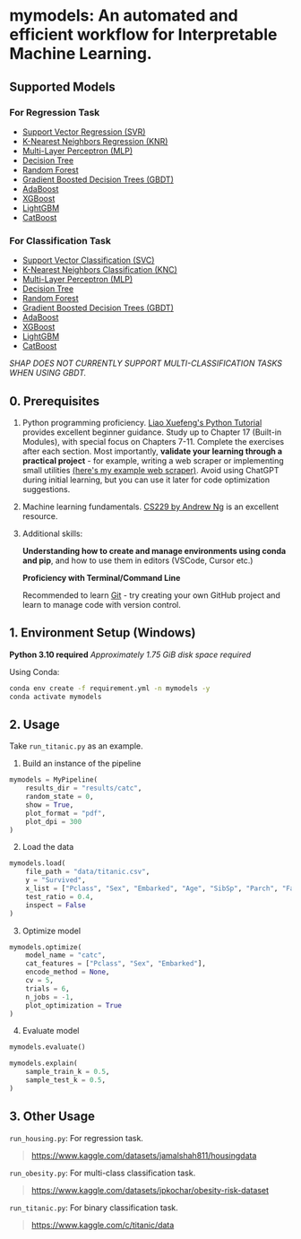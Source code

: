# mymodels: An automated and efficient workflow for Interpretable Machine Learning.

## Supported Models

### For Regression Task

- [Support Vector Regression (SVR)](https://scikit-learn.org/stable/modules/generated/sklearn.svm.SVR.html)
- [K-Nearest Neighbors Regression (KNR)](https://scikit-learn.org/stable/modules/generated/sklearn.neighbors.KNeighborsRegressor.html)
- [Multi-Layer Perceptron (MLP)](https://scikit-learn.org/stable/modules/generated/sklearn.neural_network.MLPRegressor.html)
- [Decision Tree](https://scikit-learn.org/stable/modules/generated/sklearn.tree.DecisionTreeRegressor.html)
- [Random Forest](https://scikit-learn.org/stable/modules/generated/sklearn.ensemble.RandomForestRegressor.html)
- [Gradient Boosted Decision Trees (GBDT)](https://scikit-learn.org/stable/modules/generated/sklearn.ensemble.GradientBoostingRegressor.html)
- [AdaBoost](https://scikit-learn.org/stable/modules/generated/sklearn.ensemble.AdaBoostRegressor.html)
- [XGBoost](https://xgboost.readthedocs.io/en/latest/python/python_api.html)
- [LightGBM](https://lightgbm.readthedocs.io/en/latest/pythonapi/lightgbm.LGBMRegressor.html)
- [CatBoost](https://catboost.ai/en/docs/concepts/python-reference_catboostregressor)

### For Classification Task

- [Support Vector Classification (SVC)](https://scikit-learn.org/stable/modules/generated/sklearn.svm.SVC.html)
- [K-Nearest Neighbors Classification (KNC)](https://scikit-learn.org/stable/modules/generated/sklearn.neighbors.KNeighborsClassifier.html)
- [Multi-Layer Perceptron (MLP)](https://scikit-learn.org/stable/modules/generated/sklearn.neural_network.MLPClassifier.html)
- [Decision Tree](https://scikit-learn.org/stable/modules/generated/sklearn.tree.DecisionTreeClassifier.html)
- [Random Forest](https://scikit-learn.org/stable/modules/generated/sklearn.ensemble.RandomForestClassifier.html)
- [Gradient Boosted Decision Trees (GBDT)](https://scikit-learn.org/stable/modules/generated/sklearn.ensemble.GradientBoostingClassifier.html)
- [AdaBoost](https://scikit-learn.org/stable/modules/generated/sklearn.ensemble.AdaBoostClassifier.html)
- [XGBoost](https://xgboost.readthedocs.io/en/latest/python/python_api.html)
- [LightGBM](https://lightgbm.readthedocs.io/en/latest/pythonapi/lightgbm.LGBMClassifier.html)
- [CatBoost](https://catboost.ai/en/docs/concepts/python-reference_catboostclassifier)


*SHAP DOES NOT CURRENTLY SUPPORT MULTI-CLASSIFICATION TASKS WHEN USING GBDT.*


## 0. Prerequisites

1. Python programming proficiency. [Liao Xuefeng's Python Tutorial](https://liaoxuefeng.com/books/python/introduction/index.html) provides excellent beginner guidance. Study up to Chapter 17 (Built-in Modules), with special focus on Chapters 7-11. Complete the exercises after each section. Most importantly, **validate your learning through a practical project** - for example, writing a web scraper or implementing small utilities [(here's my example web scraper)](https://github.com/gtzjh/WundergroundSpider). Avoid using ChatGPT during initial learning, but you can use it later for code optimization suggestions.

2. Machine learning fundamentals. [CS229 by Andrew Ng](https://www.bilibili.com/video/BV1JE411w7Ub) is an excellent resource.

3. Additional skills:

    **Understanding how to create and manage environments using conda and pip**, and how to use them in editors (VSCode, Cursor etc.)

    **Proficiency with Terminal/Command Line**

    Recommended to learn [Git](https://github.com/gtzjh/learngit) - try creating your own GitHub project and learn to manage code with version control.

## 1. Environment Setup (Windows)

**Python 3.10 required**
*Approximately 1.75 GiB disk space required*

Using Conda:
```bash
conda env create -f requirement.yml -n mymodels -y
conda activate mymodels
```

## 2. Usage

Take `run_titanic.py` as an example.

1. Build an instance of the pipeline

```python
mymodels = MyPipeline(
    results_dir = "results/catc",
    random_state = 0,
    show = True,
    plot_format = "pdf",
    plot_dpi = 300
)
```

2. Load the data

```python
mymodels.load(
    file_path = "data/titanic.csv",
    y = "Survived",
    x_list = ["Pclass", "Sex", "Embarked", "Age", "SibSp", "Parch", "Fare"],
    test_ratio = 0.4,
    inspect = False
)
```

3. Optimize model

```python
mymodels.optimize(
    model_name = "catc",
    cat_features = ["Pclass", "Sex", "Embarked"],
    encode_method = None,
    cv = 5,
    trials = 6,
    n_jobs = -1,
    plot_optimization = True
)
```

4. Evaluate model
```python
mymodels.evaluate()
```

```python
mymodels.explain(
    sample_train_k = 0.5,
    sample_test_k = 0.5,
)
```

## 3. Other Usage

`run_housing.py`: For regression task.

> https://www.kaggle.com/datasets/jamalshah811/housingdata

`run_obesity.py`: For multi-class classification task.

> https://www.kaggle.com/datasets/jpkochar/obesity-risk-dataset

`run_titanic.py`: For binary classification task.

> https://www.kaggle.com/c/titanic/data